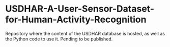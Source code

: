 # USDHAR-A-User-Sensor-Dataset-for-Human-Activity-Recognition
Repository where the content of the USDHAR database is hosted, as well as the Python code to use it. Pending to be published.
